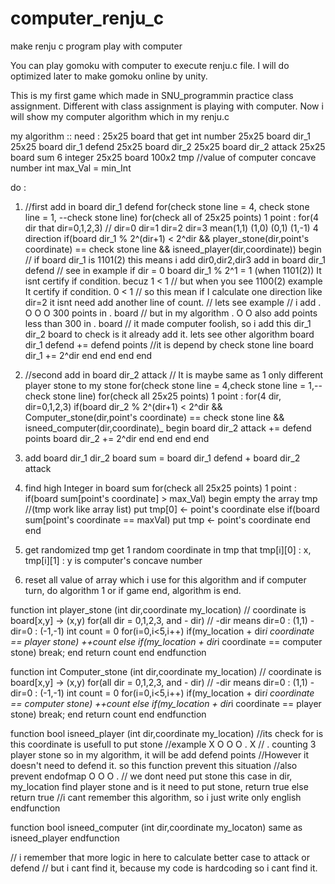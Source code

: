 # computer_renju_c
make renju c program play with computer

You can play gomoku with computer to execute renju.c file. 
I will do optimized later to make gomoku online by unity.

This is my first game which made in SNU_programmin practice class assignment.
Different with class assignment is playing with computer.
Now i will show my computer algorithm which in my renju.c

my algorithm ::
need :
25x25 board that get int number
25x25 board dir_1
25x25 board dir_1 defend
25x25 board dir_2
25x25 board dir_2 attack
25x25 board sum
6 integer 25x25 board
100x2 tmp //value of computer concave number
int max_Val = min_Int

do :
1. //first add in board dir_1 defend
   for(check stone line = 4, check stone line = 1, --check stone line)
     for(check all of 25x25 points)
       1 point :
         for(4 dir that dir=0,1,2,3)     // dir=0 dir=1 dir=2 dir=3 mean(1,1) (1,0) (0,1) (1,-1) 4 direction
           if(board dir_1 % 2^(dir+1) < 2^dir && player_stone(dir,point's coordinate) == check stone line && isneed_player(dir,coordinate)) begin
   // if board dir_1 is 1101(2) this means i add dir0,dir2,dir3 add in board dir_1 defend
   // see in example if dir = 0 board dir_1 % 2^1 = 1 (when 1101(2)) It isnt certify if condition. becuz 1 < 1
   // but when you see 1100(2) example It certify if condition. 0 < 1
   // so this mean if I calculate one direction like dir=2 it isnt need add another line of count.
   // lets see example
   // i add . O O O 300 points in . board
   // but in my algorithm . O O also add points less than 300 in . board
   // it made computer foolish, so i add this dir_1 dir_2 board to check is it already add it. lets see other algorithm
             board dir_1 defend += defend points //it is depend by check stone line
             board dir_1 += 2^dir
             end
           end
         end
       end

3. //second add in board dir_2 attack // It is maybe same as 1 only different player stone to my stone
   for(check stone line = 4,check stone line = 1,--check stone line)
     for(check all 25x25 points)
       1 point :
         for(4 dir, dir=0,1,2,3)
           if(board dir_2 % 2^(dir+1) < 2^dir && Computer_stone(dir,point's coordinate) == check stone line && isneed_computer(dir,coordinate)_ begin
            board dir_2 attack += defend points
            board dir_2 += 2^dir
            end
         end
      end
   end

4. add board dir_1 dir_2
   board sum = board dir_1 defend + board dir_2 attack

5. find high Integer in board sum
   for(check all 25x25 points)
      1 point :
         if(board sum[point's coordinate] > max_Val) begin
            empty the array tmp    //(tmp work like array list)
            put tmp[0] <- point's coordinate
         else if(board sum[point's coordinate == maxVal)
            put tmp <- point's coordinate
         end
      end

6. get randomized tmp
   get 1 random coordinate in tmp
   that tmp[i][0] : x, tmp[i][1] : y is computer's concave number

7. reset all value of array which i use for this algorithm
   and if computer turn, do algorithm 1
   or if game end, algorithm is end.

function int player_stone (int dir,coordinate my_location) // coordinate is board[x,y] -> (x,y)
   for(all dir = 0,1,2,3, and - dir) // -dir means dir=0 : (1,1) -dir=0 : (-1,-1)
      int count = 0
      for(i=0,i<5,i++)
         if(my_location + dir*i coordinate == player stone)
            ++count
         else if(my_location + dir*i coordinate == computer stone)
            break;
      end
      return count
   end
endfunction

function int Computer_stone (int dir,coordinate my_location) // coordinate is board[x,y] -> (x,y)
   for(all dir = 0,1,2,3, and - dir) // -dir means dir=0 : (1,1) -dir=0 : (-1,-1)
      int count = 0
      for(i=0,i<5,i++)
         if(my_location + dir*i coordinate == computer stone)
            ++count
         else if(my_location + dir*i coordinate == player stone)
            break;
      end
      return count
   end
endfunction

function bool isneed_player (int dir,coordinate my_location)
   //its check for is this coordinate is usefull to put stone
   //example X O O O . X // . counting 3 player stone so in my algorithm, it will be add defend points
   //However it doesn't need to defend it. so this function prevent this situation
   //also prevent endofmap O O O . // we dont need put stone this case
   in dir, my_location find player stone
   and is it need to put stone, return true
   else return true
   //i cant remember this algorithm, so i just write only english
endfunction

function bool isneed_computer (int dir,coordinate my_locaton)
   same as isneed_player
endfunction

// i remember that more logic in here to calculate better case to attack or defend
// but i cant find it, because my code is hardcoding so i cant find it.
   
